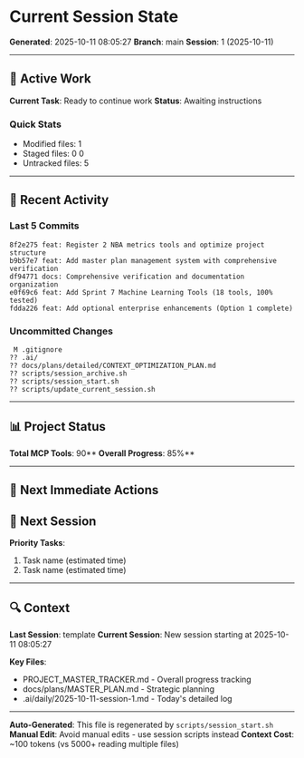 # Current Session State

**Generated**: 2025-10-11 08:05:27
**Branch**: main
**Session**: 1 (2025-10-11)

---

## 🎯 Active Work

**Current Task**: Ready to continue work
**Status**: Awaiting instructions

### Quick Stats
- Modified files: 1
- Staged files: 0
0
- Untracked files: 5

---

## 📝 Recent Activity

### Last 5 Commits
```
8f2e275 feat: Register 2 NBA metrics tools and optimize project structure
b9b57e7 feat: Add master plan management system with comprehensive verification
df94771 docs: Comprehensive verification and documentation organization
e0f69c6 feat: Add Sprint 7 Machine Learning Tools (18 tools, 100% tested)
fdda226 feat: Add optional enterprise enhancements (Option 1 complete)
```

### Uncommitted Changes
```
 M .gitignore
?? .ai/
?? docs/plans/detailed/CONTEXT_OPTIMIZATION_PLAN.md
?? scripts/session_archive.sh
?? scripts/session_start.sh
?? scripts/update_current_session.sh

```

---

## 📊 Project Status

**Total MCP Tools**: 90**
**Overall Progress**: 85%**

---

## 🚀 Next Immediate Actions

## 🚀 Next Session

**Priority Tasks**:
1. Task name (estimated time)
2. Task name (estimated time)

---

## 🔍 Context

**Last Session**: template
**Current Session**: New session starting at 2025-10-11 08:05:27

**Key Files**:
- PROJECT_MASTER_TRACKER.md - Overall progress tracking
- docs/plans/MASTER_PLAN.md - Strategic planning
- .ai/daily/2025-10-11-session-1.md - Today's detailed log

---

**Auto-Generated**: This file is regenerated by `scripts/session_start.sh`
**Manual Edit**: Avoid manual edits - use session scripts instead
**Context Cost**: ~100 tokens (vs 5000+ reading multiple files)
